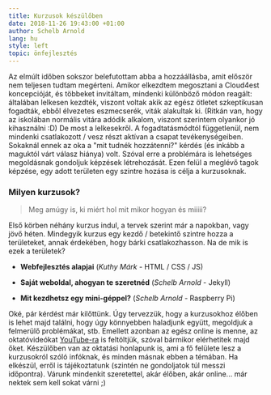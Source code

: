 ```yaml
---
title: Kurzusok készülőben
date: 2018-11-26 19:43:00 +01:00
author: Schelb Arnold
lang: hu
style: left
topic: önfejlesztés
---
```


Az elmúlt időben sokszor belefutottam abba a hozzáállásba, amit először nem teljesen tudtam megérteni. Amikor elkezdtem megosztani a Cloud4est koncepcióját, és többeket invitáltam, mindenki különböző módon reagált: általában lelkesen kezdték, viszont voltak akik az egész ötletet szkeptikusan fogadták, ebből élvezetes eszmecserék, viták alakultak ki. (Ritkán van, hogy az iskolában normális vitára adódik alkalom, viszont szerintem olyankor jó kihasználni :D) De most a lelkesekről. A fogadtatásmódtól függetlenül, nem mindenki csatlakozott / vesz részt aktívan a csapat tevékenységeiben. Sokaknál ennek az oka a "mit tudnék hozzátenni?" kérdés (és inkább a maguktól várt válasz hiánya) volt.
Szóval erre a problémára is lehetséges megoldásnak gondoljuk képzések létrehozását. Ezen felül a meglévő tagok képzése, egy adott területen egy szintre hozása is célja a kurzusoknak.

### Milyen kurzusok?

> Meg amúgy is, ki miért hol mit mikor hogyan és miiiii?

Első körben néhány kurzus indul, a tervek szerint már a napokban, vagy jövő héten. Mindegyik kurzus egy kezdő / betekintő szintre hozza a területeket, annak érdekében, hogy bárki csatlakozhasson. Na de mik is ezek a területek?

- **Webfejlesztés alapjai** (_Kuthy Márk_ - HTML / CSS / JS)

- **Saját weboldal, ahogyan te szeretnéd** (_Schelb Arnold_ - Jekyll)

- **Mit kezdhetsz egy mini-géppel?** (_Schelb Arnold_ - Raspberry Pi)

Oké, pár kérdést már kilőttünk. Úgy tervezzük, hogy a kurzusokhoz élőben is lehet majd találni, hogy úgy könnyebben haladjunk együtt, megoldjuk a felmerülő problémákat, stb. Emellett azonban az egész online is menne, az oktatóvideókat [YouTube-ra](https://www.youtube.com/channel/UC1aBUmUZTGBWwj5N9ktfx7w) is feltöltjük, szóval bármikor elérhetitek majd őket. Készülőben van az oktatási honlapunk is, ami a fő felülete lesz a kurzusokról szóló infóknak, és minden másnak ebben a témában. Ha elkészül, erről is tájékoztatunk (szintén ne gondoljatok túl messzi időpontra). Várunk mindenkit szeretettel, akár élőben, akár online... már nektek sem kell sokat várni ;)
